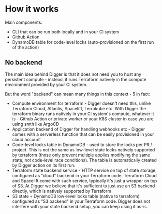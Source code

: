 # How it works

Main components:

* CLI that can be run both locally and in your CI system
* Github Action
* DynamoDB table for code-level locks (auto-provisioned on the first run of the action)

## No backend

The main idea behind Digger is that it does not need you to host any persistent compute - instead, it runs Terraform natively in the compute environment provided by your CI system.

But the word "backend" can mean many things in this context - 5 in fact:

* Compute environment for terraform - Digger doesn't need this, unlike Terraform Cloud, Atlantis, Spacelift, Terrakube etc. With Digger the terraform binary runs natively in your CI system's compute, whatever it is - Github Action or private worker or your K8S cluster in case you are using smth like ArgoCD
* Application backend of Digger for handling webhooks etc - Digger comes with a serverless function that can be easily provisioned in your cloud account
* Code-level locks table in DynamoDB - used to store the locks per PR / project. This is not the same as low-level state locks natively supported by terraform (those only prevent multiple applies modifying the same state; not code-level race conditions). The table is automatically created by Digger action on its first run.
* Terraform state backend service - HTTP service on top of state storage, configured as "cloud" backend in your Terraform code. Terraform Cloud and Spacelift come with such service, typically it's just a wrapper on top of S3. At Digger we believe that it's sufficient to just use an S3 backend directly, which is natively supported by Terraform
* S3 state + DynamoDB low-level locks table (native to terraform) configured as "S3 backend" in your Terraform code. Digger does not interfere with your state backend setup, you can keep using it as-is.
